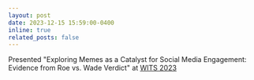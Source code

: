 ```yaml
---
layout: post
date: 2023-12-15 15:59:00-0400
inline: true
related_posts: false
---
```


Presented "Exploring Memes as a Catalyst for Social Media Engagement: Evidence from Roe vs. Wade Verdict" at [WITS 2023](https://witsconf.org/wits2023-call-for-papers/)
